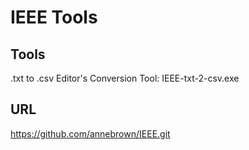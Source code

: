 IEEE Tools
==========

Tools
-----
.txt to .csv Editor's Conversion Tool: IEEE-txt-2-csv.exe

URL
---
https://github.com/annebrown/IEEE.git


